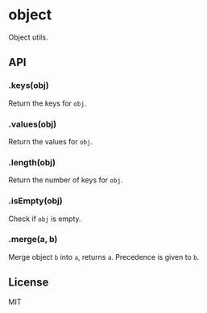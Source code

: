 
# object

  Object utils.

## API

### .keys(obj)

  Return the keys for `obj`.

### .values(obj)

  Return the values for `obj`.

### .length(obj)

  Return the number of keys for `obj`.

### .isEmpty(obj)

  Check if `obj` is empty.

### .merge(a, b)

  Merge object `b` into `a`, returns `a`.
  Precedence is given to `b`.

## License

  MIT
